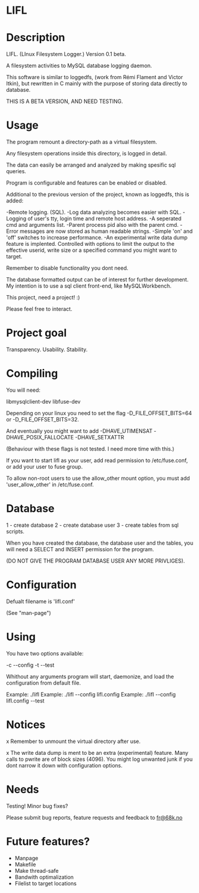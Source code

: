 # LIFL

Description
=================================================
	
LIFL.
(LInux Filesystem Logger.)
Version 0.1 beta.

A filesystem activities to MySQL database logging daemon.

This software is similar to loggedfs,
(work from Rémi Flament and Victor Itkin),
but rewritten in C mainly with the purpose
of storing data directly to database.

THIS IS A BETA VERSION, AND NEED TESTING.


Usage
=================================================
	
The program remount a directory-path as a virtual filesystem.

Any filesystem operations inside this directory,
is logged in detail.
	
The data can easily be arranged and analyzed by
making spesific sql queries.

Program is configurable and features can be
enabled or disabled.

Additional to the previous version of the project,
known as loggedfs, this is added:

-Remote logging. (SQL).
-Log data analyzing becomes easier with SQL.
-Logging of user's tty, login time and remote host address.
-A seperated cmd and arguments list.
-Parent process pid also with the parent cmd.
-Error messages are now stored as human readable strings.
-Simple 'on' and 'off' switches to increase performance.
-An experimental write data dump feature is implented.
 Controlled with options to limit the output
 to the effective userid, write size or a
 specified command you might want to target.

Remember to disable functionality you dont need.

The database formatted output can be of interest for further development.
My intention is to use a sql client front-end, like MySQLWorkbench.

This project, need a project! :)

Please feel free to interact.


Project goal
=================================================

Transparency.
Usability.
Stability.


Compiling
=================================================

You will need:

libmysqlclient-dev
libfuse-dev

Depending on your linux you need to set the flag
-D_FILE_OFFSET_BITS=64 or
-D_FILE_OFFSET_BITS=32.

And eventually you might want to add
-DHAVE_UTIMENSAT
-DHAVE_POSIX_FALLOCATE
-DHAVE_SETXATTR

(Behaviour with these flags is not tested.
I need more time with this.)

If you want to start lifl as your user, add
read permission to /etc/fuse.conf, or add your
user to fuse group.

To allow non-root users to use the allow_other mount option,
you must add 'user_allow_other' in /etc/fuse.conf.


Database
=================================================

1 - create database
2 - create database user
3 - create tables from sql scripts. 
	
When you have created the database, the database user and
the tables, you will need a SELECT and INSERT permission for the program.

(DO NOT GIVE THE PROGRAM DATABASE USER ANY MORE PRIVLIGES).
	

Configuration
=================================================
	
Defualt filename is 'lifl.conf'
	
(See "man-page")	


Using
=================================================

You have two options available:

-c --config
-t --test

Whithout any arguments program will start, daemonize, 
and load the configuration from default file.

Example: ./lifl
Example: ./lifl --config lifl.config
Example: ./lifl --config lifl.config --test

Notices
===============================================

x Remember to unmount the virtual directory after use.

x The write data dump is ment to be an extra (experimental) feature.
  Many calls to pwrite are of block sizes (4096).
  You might log unwanted junk if you dont narrow it down with
  configuration options.


Needs
==================================================

Testing!
Minor bug fixes?

Please submit bug reports, feature requests
and feedback to fr@68k.no
	

Future features?
=================================================

+ Manpage
+ Makefile
+ Make thread-safe
+ Bandwith optimalization
+ Filelist to target locations

